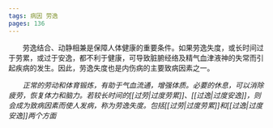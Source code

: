 ```yaml
---
tags: 病因 劳逸
pages: 136
---
```

&emsp;&emsp;劳逸结合、动静相兼是保障人体健康的重要条件。如果劳逸失度，或长时间过于劳累，或过于安逸，都不利于健康，可导致脏腑经络及精气血津液神的失常而引起疾病的发生。因此，劳逸失度也是内伤病的主要致病因素之一。

&emsp;&emsp;<dfn>正常的劳动和体育锻炼，有助于气血流通，增强体质。必要的休息，可以消除疲劳，恢复体力和脑力。若较长时间的[[过劳|过度劳累]]、[[过逸|过度安逸]]，则会成为致病因素而使人发病，称为劳逸失度。包括[[过劳|过度劳累]]和[[过逸|过度安逸]]两个方面</dfn>